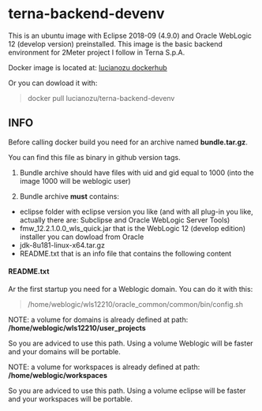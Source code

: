 # terna-backend-devenv 

This is an ubuntu image with Eclipse 2018-09 (4.9.0) and Oracle WebLogic 12 (develop version) preinstalled. This image is the basic backend environment for 2Meter project I follow in Terna S.p.A.

Docker image is located at:
[lucianozu dockerhub](https://hub.docker.com/r/lucianozu/terna-backend-devenv/)

Or you can dowload it with:

> docker pull lucianozu/terna-backend-devenv

## INFO
Before calling docker build you need for an archive named **bundle.tar.gz**.

You can find this file as binary in github version tags.

1. Bundle archive should have files with uid and gid equal to 1000 (into the image 1000 will be weblogic user)

2. Bundle archive **must** contains:

- eclipse folder with eclipse version you like (and with all plug-in you like, actually there are: Subclipse and Oracle WebLogic Server Tools)
- fmw_12.2.1.0.0_wls_quick.jar that is the WebLogic 12 (develop edition) installer you can dowload from Oracle
- jdk-8u181-linux-x64.tar.gz
- README.txt that is an info file that contains the following content

#### README.txt

Ar the first startup you need for a Weblogic domain. You can do it with this:

> /home/weblogic/wls12210/oracle_common/common/bin/config.sh 

NOTE: a volume for domains is already defined at path: **/home/weblogic/wls12210/user_projects**

So you are adviced to use this path. Using a volume Weblogic will be faster and your domains will be portable.


NOTE: a volume for workspaces is already defined at path: **/home/weblogic/workspaces**

So you are adviced to use this path. Using a volume eclipse will be faster and your workspaces will be portable.
